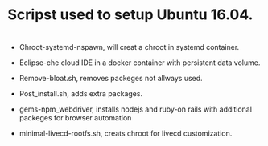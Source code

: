# Scripst  used to setup Ubuntu 16.04.<h1>

* Chroot-systemd-nspawn,  will creat a chroot in systemd container.

* Eclipse-che  cloud IDE in a docker container with persistent data volume.

* Remove-bloat.sh, removes packeges not allways used. 

* Post_install.sh, adds extra packages.

* gems-npm_webdriver, installs nodejs and ruby-on rails with additional packeges for browser automation

* minimal-livecd-rootfs.sh, creats chroot for livecd customization.








  


